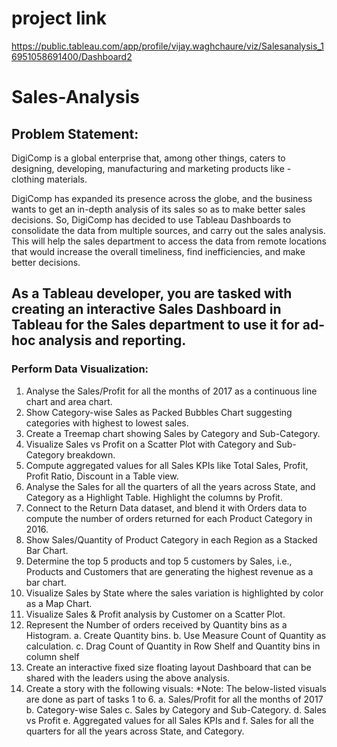 # project link 
https://public.tableau.com/app/profile/vijay.waghchaure/viz/Salesanalysis_16951058691400/Dashboard2
# Sales-Analysis
## Problem Statement:

DigiComp is a global enterprise that, among other things, caters to designing, developing, manufacturing and marketing products like - clothing materials.

DigiComp has expanded its presence across the globe, and the business wants to get an in-depth analysis of its sales so as to make better sales decisions. So, DigiComp has decided to use Tableau Dashboards to consolidate the data from multiple sources, and carry out the sales analysis. This will help the sales department to access the data from remote locations that would increase the overall timeliness, find inefficiencies, and make better decisions.

## As a Tableau developer, you are tasked with creating an interactive Sales Dashboard in Tableau for the Sales department to use it for ad-hoc analysis and reporting.
### Perform Data Visualization:
1.	Analyse the Sales/Profit for all the months of 2017 as a continuous line chart and area chart. 
2.	Show Category-wise Sales as Packed Bubbles Chart suggesting categories with highest to lowest sales. 
3.	Create a Treemap chart showing Sales by Category and Sub-Category.
4.	Visualize Sales vs Profit on a Scatter Plot with Category and Sub-Category breakdown. 
5.	Compute aggregated values for all Sales KPIs like Total Sales, Profit, Profit Ratio, Discount in a Table view. 
6.	Analyse the Sales for all the quarters of all the years across State, and Category as a Highlight Table. Highlight the columns by Profit. 
7.	Connect to the Return Data dataset, and blend it with Orders data to compute the number of orders returned for each Product Category in 2016.
8.	Show Sales/Quantity of Product Category in each Region as a Stacked Bar Chart.  
9.	Determine the top 5 products and top 5 customers by Sales, i.e., Products and Customers that are generating the highest revenue as a bar chart. 
10.	Visualize Sales by State where the sales variation is highlighted by color as a Map Chart. 
11.	Visualize Sales & Profit analysis by Customer on a Scatter Plot. 
12.	Represent the Number of orders received by Quantity bins as a Histogram. 
a.	Create Quantity bins.
b.	Use Measure Count of Quantity as calculation.
c.	Drag Count of Quantity in Row Shelf and Quantity bins in column shelf  
13.	Create an interactive fixed size floating layout Dashboard that can be shared with the leaders using the above analysis. 
14.	Create a story with the following visuals:
*Note: The below-listed visuals are done as part of tasks 1 to 6.
a.	Sales/Profit for all the months of 2017 
b.	Category-wise Sales 
c.	Sales by Category and Sub-Category.
d.	Sales vs Profit 
e.	Aggregated values for all Sales KPIs and
f.	Sales for all the quarters for all the years across State, and Category.
